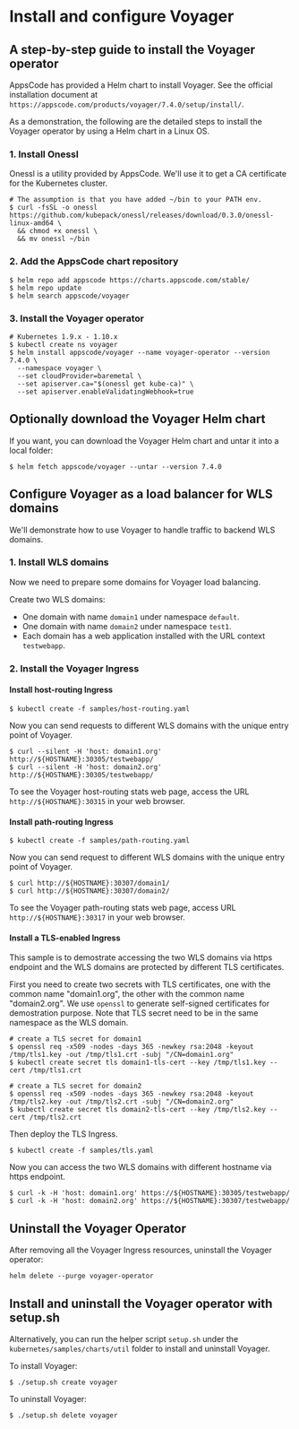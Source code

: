 # Install and configure Voyager

## A step-by-step guide to install the Voyager operator
AppsCode has provided a Helm chart to install Voyager. See the official installation document at `https://appscode.com/products/voyager/7.4.0/setup/install/`.

As a demonstration, the following are the detailed steps to install the Voyager operator by using a Helm chart in a Linux OS.

### 1. Install Onessl
Onessl is a utility provided by AppsCode. We'll use it to get a CA certificate for the Kubernetes cluster.
```
# The assumption is that you have added ~/bin to your PATH env.
$ curl -fsSL -o onessl https://github.com/kubepack/onessl/releases/download/0.3.0/onessl-linux-amd64 \
  && chmod +x onessl \
  && mv onessl ~/bin
```

### 2. Add the AppsCode chart repository
```
$ helm repo add appscode https://charts.appscode.com/stable/
$ helm repo update
$ helm search appscode/voyager
```

### 3. Install the Voyager operator
```
# Kubernetes 1.9.x - 1.10.x
$ kubectl create ns voyager
$ helm install appscode/voyager --name voyager-operator --version 7.4.0 \
  --namespace voyager \
  --set cloudProvider=baremetal \
  --set apiserver.ca="$(onessl get kube-ca)" \
  --set apiserver.enableValidatingWebhook=true
```
## Optionally download the Voyager Helm chart
If you want, you can download the Voyager Helm chart and untar it into a local folder:
```
$ helm fetch appscode/voyager --untar --version 7.4.0
```

## Configure Voyager as a load balancer for WLS domains
We'll demonstrate how to use Voyager to handle traffic to backend WLS domains.

### 1. Install WLS domains
Now we need to prepare some domains for Voyager load balancing.

Create two WLS domains:
- One domain with name `domain1` under namespace `default`.
- One domain with name `domain2` under namespace `test1`.
- Each domain has a web application installed with the URL context `testwebapp`.

### 2. Install the Voyager Ingress
#### Install host-routing Ingress
```
$ kubectl create -f samples/host-routing.yaml
```
Now you can send requests to different WLS domains with the unique entry point of Voyager.
```
$ curl --silent -H 'host: domain1.org' http://${HOSTNAME}:30305/testwebapp/
$ curl --silent -H 'host: domain2.org' http://${HOSTNAME}:30305/testwebapp/
```
To see the Voyager host-routing stats web page, access the URL `http://${HOSTNAME}:30315` in your web browser.

#### Install path-routing Ingress
```
$ kubectl create -f samples/path-routing.yaml
```
Now you can send request to different WLS domains with the unique entry point of Voyager.
```
$ curl http://${HOSTNAME}:30307/domain1/
$ curl http://${HOSTNAME}:30307/domain2/
```
To see the Voyager path-routing stats web page, access URL `http://${HOSTNAME}:30317` in your web browser.

#### Install a TLS-enabled Ingress
This sample is to demostrate accessing the two WLS domains via https endpoint and the WLS domains are protected by different TLS certificates.

First you need to create two secrets with TLS certificates, one with the common name "domain1.org", the other with the common name "domain2.org". We use `openssl` to generate self-signed certificates for demostration purpose. Note that TLS secret need to be in the same namespace as the WLS domain.
```
# create a TLS secret for domain1
$ openssl req -x509 -nodes -days 365 -newkey rsa:2048 -keyout /tmp/tls1.key -out /tmp/tls1.crt -subj "/CN=domain1.org"
$ kubectl create secret tls domain1-tls-cert --key /tmp/tls1.key --cert /tmp/tls1.crt

# create a TLS secret for domain2
$ openssl req -x509 -nodes -days 365 -newkey rsa:2048 -keyout /tmp/tls2.key -out /tmp/tls2.crt -subj "/CN=domain2.org"
$ kubectl create secret tls domain2-tls-cert --key /tmp/tls2.key --cert /tmp/tls2.crt
```
Then deploy the TLS Ingress.
```
$ kubectl create -f samples/tls.yaml
```
Now you can access the two WLS domains with different hostname via https endpoint.
```
$ curl -k -H 'host: domain1.org' https://${HOSTNAME}:30305/testwebapp/
$ curl -k -H 'host: domain2.org' https://${HOSTNAME}:30307/testwebapp/
```

## Uninstall the Voyager Operator
After removing all the Voyager Ingress resources, uninstall the Voyager operator:
```
helm delete --purge voyager-operator
```

## Install and uninstall the Voyager operator with setup.sh
Alternatively, you can run the helper script `setup.sh` under the `kubernetes/samples/charts/util` folder to install and uninstall Voyager.

To install Voyager:
```
$ ./setup.sh create voyager
```
To uninstall Voyager:
```
$ ./setup.sh delete voyager
```
